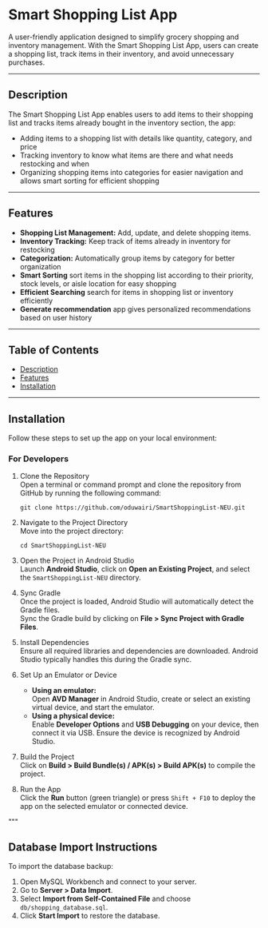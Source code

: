 # Smart Shopping List App

A user-friendly application designed to simplify grocery shopping and inventory management. With the Smart Shopping List App, users can create a shopping list, track items in their inventory, and avoid unnecessary purchases.

---

## Description

The Smart Shopping List App enables users to add items to their shopping list and tracks items already bought in the inventory section, the app:
- Adding items to a shopping list with details like quantity, category, and price
- Tracking inventory to know what items are there and what needs restocking and when
- Organizing shopping items into categories for easier navigation and allows smart sorting for efficient shopping

---

## Features

- **Shopping List Management:** Add, update, and delete shopping items.
- **Inventory Tracking:** Keep track of items already in inventory for restocking
- **Categorization:** Automatically group items by category for better organization
- **Smart Sorting** sort items in the shopping list according to their priority, stock levels, or aisle location for easy shopping
- **Efficient Searching** search for items in shopping list or inventory efficiently
- **Generate recommendation** app gives personalized recommendations based on user history

---

## Table of Contents

- [Description](#description)
- [Features](#features)
- [Installation](#installation)
  
---

## Installation

Follow these steps to set up the app on your local environment:

### For Developers

1. Clone the Repository  
   Open a terminal or command prompt and clone the repository from GitHub by running the following command:  
   ```
   git clone https://github.com/oduwairi/SmartShoppingList-NEU.git
   ```  
2. Navigate to the Project Directory  
   Move into the project directory:  
   ```
   cd SmartShoppingList-NEU
   ```

3. Open the Project in Android Studio  
   Launch **Android Studio**, click on **Open an Existing Project**, and select the `SmartShoppingList-NEU` directory.

4. Sync Gradle  
   Once the project is loaded, Android Studio will automatically detect the Gradle files.  
   Sync the Gradle build by clicking on **File > Sync Project with Gradle Files**.

5. Install Dependencies  
   Ensure all required libraries and dependencies are downloaded. Android Studio typically handles this during the Gradle sync.

6. Set Up an Emulator or Device  
   - **Using an emulator:**  
     Open **AVD Manager** in Android Studio, create or select an existing virtual device, and start the emulator.  
   - **Using a physical device:**  
     Enable **Developer Options** and **USB Debugging** on your device, then connect it via USB. Ensure the device is recognized by Android Studio.

7. Build the Project  
   Click on **Build > Build Bundle(s) / APK(s) > Build APK(s)** to compile the project.

8. Run the App  
   Click the **Run** button (green triangle) or press `Shift + F10` to deploy the app on the selected emulator or connected device.

"""
## Database Import Instructions

To import the database backup:

1. Open MySQL Workbench and connect to your server.
2. Go to **Server > Data Import**.
3. Select **Import from Self-Contained File** and choose `db/shopping_database.sql`.
4. Click **Start Import** to restore the database.

